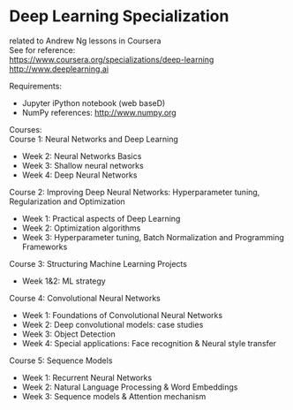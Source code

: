 # Deep Learning Specialization

related to Andrew Ng lessons in Coursera  
See for reference:  
https://www.coursera.org/specializations/deep-learning  
http://www.deeplearning.ai  


Requirements:  
 - Jupyter iPython notebook (web baseD)  
 - NumPy references: http://www.numpy.org  

Courses:  
Course 1: Neural Networks and Deep Learning
 - Week 2: Neural Networks Basics  
 - Week 3: Shallow neural networks  
 - Week 4: Deep Neural Networks  
  
Course 2: Improving Deep Neural Networks: Hyperparameter tuning, Regularization and Optimization
 - Week 1: Practical aspects of Deep Learning  
 - Week 2: Optimization algorithms  
 - Week 3: Hyperparameter tuning, Batch Normalization and Programming Frameworks  
  
Course 3: Structuring Machine Learning Projects  
 - Week 1&2: ML strategy

Course 4: Convolutional Neural Networks  
 - Week 1: Foundations of Convolutional Neural Networks
 - Week 2: Deep convolutional models: case studies
 - Week 3: Object Detection
 - Week 4: Special applications: Face recognition & Neural style transfer

Course 5: Sequence Models  
 - Week 1: Recurrent Neural Networks
 - Week 2: Natural Language Processing & Word Embeddings
 - Week 3: Sequence models & Attention mechanism



